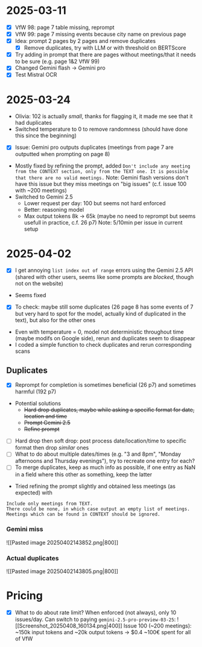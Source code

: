 # 2025-03-11
- [x] VfW 98: page 7 table missing, reprompt
- [x] VfW 99: page 7 missing events because city name on previous page
- [x] Idea: prompt 2 pages by 2 pages and remove duplicates
	- [x] Remove duplicates, try with LLM or with threshold on BERTScore
- [x] Try adding in prompt that there are pages without meetings/that it needs to be sure (e.g. page 1&2 VfW 99)
- [x] Changed Gemini flash -> Gemini pro
- [x] Test Mistral OCR
# 2025-03-24
- Olivia: 102 is actually *small*, thanks for flagging it, it made me see that it had duplicates
- Switched temperature to 0 to remove randomness (should have done this since the beginning)
- [x] Issue: Gemini pro outputs duplicates (meetings from page 7 are outputted when prompting on page 8)
- Mostly fixed by refining the prompt, added
`Don't include any meeting from the CONTEXT section, only from the TEXT one. It is possible that there are no valid meetings.`
Note: Gemini flash versions don't have this issue but they miss meetings on "big issues" (c.f. issue 100 with ~200 meetings)
- Switched to Gemini 2.5
	- Lower request per day: 100 but seems not hard enforced
	- Better: reasoning model
	- Max output tokens 8k -> 65k (maybe no need to reprompt but seems usefull in practice, c.f. 26 p7)
Note: 5/10min per issue in current setup
# 2025-04-02
- [x] I get annoying `list index out of range` errors using the Gemini 2.5 API (shared with other users, seems like some prompts are *blocked*, though not on the website)
- Seems fixed
- [x] To check: maybe still some duplicates (26 page 8 has some events of 7 but very hard to spot for the model, actually kind of duplicated in the text), but also for the other ones
- Even with temperature = 0, model not deterministic throughout time (maybe modifs on Google side), rerun and duplicates seem to disappear
- I coded a simple function to check duplicates and rerun corresponding scans
## Duplicates
- [x] Reprompt for completion is sometimes beneficial (26 p7) and sometimes harmful (192 p7)
- Potential solutions
	- ~~Hard drop duplicates, maybe while asking a specific format for date, location and time~~
	- ~~Prompt Gemini 2.5~~
	- ~~Refine prompt~~
- [ ] Hard drop then soft drop: post process date/location/time to specific format then drop *similar* ones
- [ ] What to do about multiple dates/times (e.g. "3 and 8pm", "Monday afternoons and Thursday evenings"), try to recreate one entry for each?
- [ ] To merge duplicates, keep as much info as possible, if one entry as NaN in a field where this other as something, keep the latter
- Tried refining the prompt slightly and obtained less meetings (as expected) with
```
Include only meetings from TEXT.  
There could be none, in which case output an empty list of meetings.  
Meetings which can be found in CONTEXT should be ignored.
```
### Gemini miss
![[Pasted image 20250402143852.png|800]]
### Actual duplicates
![[Pasted image 20250402143805.png|800]]
# Pricing
- [x] What to do about rate limit? When enforced (not always), only 10 issues/day. Can switch to paying `gemini-2.5-pro-preview-03-25`:
![[Screenshot_20250408_160134.png|400]]
Issue 100 (~200 meetings): ~150k input tokens and ~20k output tokens -> $0.4
~100€ spent for all of VfW